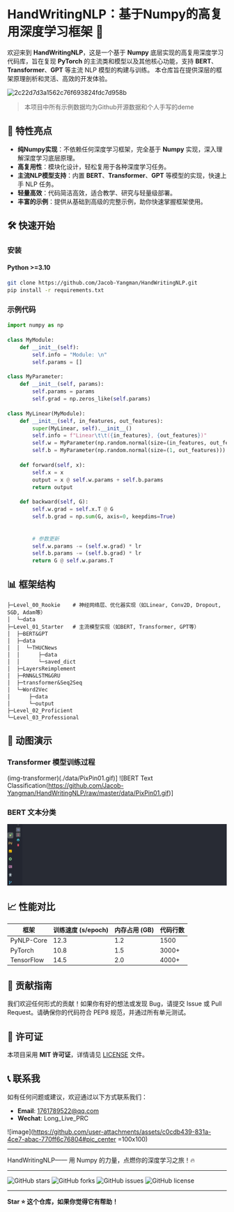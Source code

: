 # HandWritingNLP：基于Numpy的高复用深度学习框架 🚀
欢迎来到 **HandWritingNLP**，这是一个基于 **Numpy** 底层实现的高复用深度学习代码库，旨在复现 **PyTorch** 的主流类和模型以及其他核心功能，支持 **BERT**、**Transformer**、**GPT** 等主流 NLP 模型的构建与训练。
本仓库旨在提供深层的框架原理剖析和灵活、高效的开发体验。

![2c22d7d3a1562c76f693824fdc7d958b](https://github.com/user-attachments/assets/2b2f51de-bc57-44b8-927a-b0277cd743e0#pic_center)

> 本项目中所有示例数据均为Github开源数据和个人手写的deme
## 🌟 特性亮点

- **纯Numpy实现**：不依赖任何深度学习框架，完全基于 **Numpy** 实现，深入理解深度学习底层原理。
- **高复用性**：模块化设计，轻松复用于各种深度学习任务。
- **主流NLP模型支持**：内置 **BERT**、**Transformer**、**GPT** 等模型的实现，快速上手 NLP 任务。
- **轻量高效**：代码简洁高效，适合教学、研究与轻量级部署。
- **丰富的示例**：提供从基础到高级的完整示例，助你快速掌握框架使用。

## 🛠️ 快速开始

### 安装

#### Python >=3.10

```bash
git clone https://github.com/Jacob-Yangman/HandWritingNLP.git
pip install -r requirements.txt
```

### 示例代码

```python
import numpy as np

class MyModule:
    def __init__(self):
        self.info = "Module: \n"
        self.params = []

class MyParameter:
    def __init__(self, params):
        self.params = params
        self.grad = np.zeros_like(self.params)

class MyLinear(MyModule):
    def __init__(self, in_features, out_features):
        super(MyLinear, self).__init__()
        self.info = f"Linear\t\t({in_features}, {out_features})"
        self.w = MyParameter(np.random.normal(size=(in_features, out_features)))
        self.b = MyParameter(np.random.normal(size=(1, out_features)))

    def forward(self, x):
        self.x = x
        output = x @ self.w.params + self.b.params
        return output

    def backward(self, G):
        self.w.grad = self.x.T @ G
        self.b.grad = np.sum(G, axis=0, keepdims=True)


        # 参数更新
        self.w.params -= (self.w.grad) * lr
        self.b.params -= (self.b.grad) * lr
        return G @ self.w.params.T
```

## 📊 框架结构

```
├─Level_00_Rookie    # 神经网络层、优化器实现（如Linear, Conv2D, Dropout, SGD, Adam等）
│  └─data
├─Level_01_Starter   # 主流模型实现（如BERT, Transformer, GPT等）
│  ├─BERT&GPT
│  ├─data
│  │  └─THUCNews
│  │      ├─data
│  │      └─saved_dict
│  ├─LayersReimplement
│  ├─RNN&LSTM&GRU
│  ├─transformer&Seq2Seq
│  └─Word2Vec
│      ├─data
│      └─output
├─Level_02_Proficient
└─Level_03_Professional
```

## 🎥 动图演示

### Transformer 模型训练过程
(img-transformer)(./data/PixPin01.gif)]
![BERT Text Classification(https://github.com/Jacob-Yangman/HandWritingNLP/raw/master/data/PixPin01.gif)]
### BERT 文本分类
![BERT Text Classification](https://github.com/Jacob-Yangman/HandWritingNLP/raw/master/data/PixPin01.gif)

## 📈 性能对比

| 框架       | 训练速度 (s/epoch) | 内存占用 (GB) | 代码行数 |
| ---------- | ------------------ | ------------- | -------- |
| PyNLP-Core | 12.3               | 1.2           | 1500     |
| PyTorch    | 10.8               | 1.5           | 3000+    |
| TensorFlow | 14.5               | 2.0           | 4000+    |

## 🤝 贡献指南

我们欢迎任何形式的贡献！如果你有好的想法或发现 Bug，请提交 Issue 或 Pull Request。请确保你的代码符合 PEP8 规范，并通过所有单元测试。

## 📜 许可证

本项目采用 **MIT 许可证**，详情请见 [LICENSE](LICENSE) 文件。

## 📞 联系我

如有任何问题或建议，欢迎通过以下方式联系我们：

- **Email**: 1761789522@qq.com
- **Wechat**: Long_Live_PRC

![image](https://github.com/user-attachments/assets/c0cdb439-831a-4ce7-abac-770ff6c76804#pic_center =100x100)

---

HandWritingNLP—— 用 Numpy 的力量，点燃你的深度学习之旅！🔥

---

![GitHub stars](https://img.shields.io/github/stars/Jacob-Yangman/HandWritingNLP?style=social)
![GitHub forks](https://img.shields.io/github/forks/Jacob-Yangman/HandWritingNLP?style=social)
![GitHub issues](https://img.shields.io/github/issues/Jacob-Yangman/HandWritingNLP)
![GitHub license](https://img.shields.io/github/license/Jacob-Yangman/HandWritingNLP)

---

**Star ⭐ 这个仓库，如果你觉得它有帮助！**
